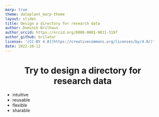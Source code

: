 ```yaml
---
marp: true
theme: dataplant_marp-theme
layout: slides
title: Design a directory for research data
author: Dominik Brilhaus
author_orcid: https://orcid.org/0000-0001-9021-3197
author_github: brilator
license: '[CC-BY 4.0](https://creativecommons.org/licenses/by/4.0/)'
date: 2022-10-12
---
```


<style>
h1 {
  text-align: center;
}
</style>

# Try to design a directory for research data

- intuitive
- reusable
- flexible
- sharable
